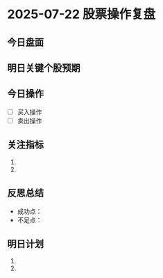 # 2025-07-22 股票操作复盘

## 今日盘面

## 明日关键个股预期

## 今日操作
- [ ] 买入操作
- [ ] 卖出操作

## 关注指标
1. 
2. 

## 反思总结
- 成功点：
- 不足点：

## 明日计划
1. 
2.
